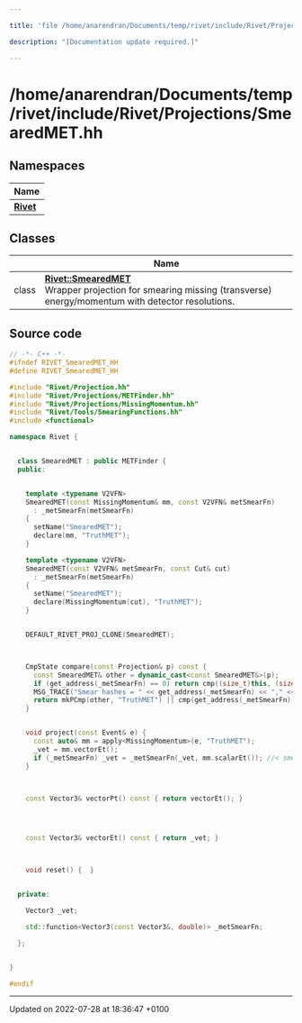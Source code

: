 ```yaml
---

title: 'file /home/anarendran/Documents/temp/rivet/include/Rivet/Projections/SmearedMET.hh'

description: "[Documentation update required.]"

---
```


# /home/anarendran/Documents/temp/rivet/include/Rivet/Projections/SmearedMET.hh



## Namespaces

| Name           |
| -------------- |
| **[Rivet](/documentation/code/namespaces/namespacerivet/)**  |

## Classes

|                | Name           |
| -------------- | -------------- |
| class | **[Rivet::SmearedMET](/documentation/code/classes/classrivet_1_1smearedmet/)** <br>Wrapper projection for smearing missing (transverse) energy/momentum with detector resolutions.  |




## Source code

```cpp
// -*- C++ -*-
#ifndef RIVET_SmearedMET_HH
#define RIVET_SmearedMET_HH

#include "Rivet/Projection.hh"
#include "Rivet/Projections/METFinder.hh"
#include "Rivet/Projections/MissingMomentum.hh"
#include "Rivet/Tools/SmearingFunctions.hh"
#include <functional>

namespace Rivet {


  class SmearedMET : public METFinder {
  public:


    template <typename V2VFN>
    SmearedMET(const MissingMomentum& mm, const V2VFN& metSmearFn)
      : _metSmearFn(metSmearFn)
    {
      setName("SmearedMET");
      declare(mm, "TruthMET");
    }

    template <typename V2VFN>
    SmearedMET(const V2VFN& metSmearFn, const Cut& cut)
      : _metSmearFn(metSmearFn)
    {
      setName("SmearedMET");
      declare(MissingMomentum(cut), "TruthMET");
    }


    DEFAULT_RIVET_PROJ_CLONE(SmearedMET);



    CmpState compare(const Projection& p) const {
      const SmearedMET& other = dynamic_cast<const SmearedMET&>(p);
      if (get_address(_metSmearFn) == 0) return cmp((size_t)this, (size_t)&p);
      MSG_TRACE("Smear hashes = " << get_address(_metSmearFn) << "," << get_address(other._metSmearFn));
      return mkPCmp(other, "TruthMET") || cmp(get_address(_metSmearFn), get_address(other._metSmearFn));
    }


    void project(const Event& e) {
      const auto& mm = apply<MissingMomentum>(e, "TruthMET");
      _vet = mm.vectorEt();
      if (_metSmearFn) _vet = _metSmearFn(_vet, mm.scalarEt()); //< smearing
    }



    const Vector3& vectorPt() const { return vectorEt(); }




    const Vector3& vectorEt() const { return _vet; }



    void reset() {  }


  private:

    Vector3 _vet;

    std::function<Vector3(const Vector3&, double)> _metSmearFn;

  };


}

#endif
```


-------------------------------

Updated on 2022-07-28 at 18:36:47 +0100

